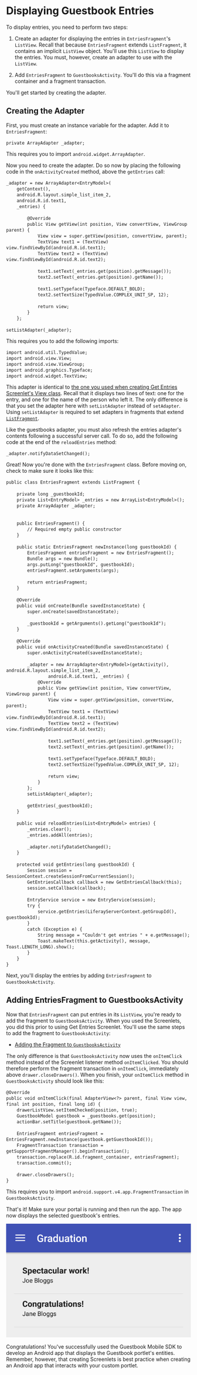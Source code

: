 # Displaying Guestbook Entries [](id=displaying-guestbook-entries)

To display entries, you need to perform two steps: 

1. Create an adapter for displaying the entries in `EntriesFragment`'s 
   `ListView`. Recall that because `EntriesFragment` extends `ListFragment`, it 
   contains an implicit `ListView` object. You'll use this `ListView` to display 
   the entries. You must, however, create an adapter to use with the `ListView`. 

2. Add `EntriesFragment` to `GuestbooksActivity`. You'll do this via a fragment 
   container and a fragment transaction.

You'll get started by creating the adapter. 

## Creating the Adapter [](id=creating-the-adapter)

First, you must create an instance variable for the adapter. Add it to 
`EntriesFragment`: 

    private ArrayAdapter _adapter;

This requires you to import `android.widget.ArrayAdapter`.

Now you need to create the adapter. Do so now by placing the following code in 
the `onActivityCreated` method, above the `getEntries` call:

    _adapter = new ArrayAdapter<EntryModel>(
        getContext(), 
        android.R.layout.simple_list_item_2,
        android.R.id.text1, 
        _entries) {
        
            @Override
            public View getView(int position, View convertView, ViewGroup parent) {
                View view = super.getView(position, convertView, parent);
                TextView text1 = (TextView) view.findViewById(android.R.id.text1);
                TextView text2 = (TextView) view.findViewById(android.R.id.text2);

                text1.setText(_entries.get(position).getMessage());
                text2.setText(_entries.get(position).getName());

                text1.setTypeface(Typeface.DEFAULT_BOLD);
                text2.setTextSize(TypedValue.COMPLEX_UNIT_SP, 12);

                return view;
            }
        };
 
    setListAdapter(_adapter);

This requires you to add the following imports:

    import android.util.TypedValue;
    import android.view.View;
    import android.view.ViewGroup;
    import android.graphics.Typeface;
    import android.widget.TextView;

This adapter is identical to 
[the one you used when creating Get Entries Screenlet's View class](/develop/tutorials/-/knowledge_base/6-2/creating-get-entries-screenlets-ui#creating-the-view-class). 
Recall that it displays two lines of text: one for the entry, and one for the 
name of the person who left it. The only difference is that you set the adapter 
here with `setListAdapter` instead of `setAdapter`. Using `setListAdapter` is 
required to set adapters in fragments that extend 
[`ListFragment`](http://developer.android.com/reference/android/app/ListFragment.html). 

Like the guestbooks adapter, you must also refresh the entries adapter's 
contents following a successful server call. To do so, add the following code at 
the end of the `reloadEntries` method: 

    _adapter.notifyDataSetChanged();

Great! Now you're done with the `EntriesFragment` class. Before moving on, check 
to make sure it looks like this:

    public class EntriesFragment extends ListFragment {

        private long _guestbookId;
        private List<EntryModel> _entries = new ArrayList<EntryModel>();
        private ArrayAdapter _adapter;


        public EntriesFragment() {
            // Required empty public constructor
        }

        public static EntriesFragment newInstance(long guestbookId) {
            EntriesFragment entriesFragment = new EntriesFragment();
            Bundle args = new Bundle();
            args.putLong("guestbookId", guestbookId);
            entriesFragment.setArguments(args);

            return entriesFragment;
        }

        @Override
        public void onCreate(Bundle savedInstanceState) {
            super.onCreate(savedInstanceState);

            _guestbookId = getArguments().getLong("guestbookId");
        }

        @Override
        public void onActivityCreated(Bundle savedInstanceState) {
            super.onActivityCreated(savedInstanceState);

            _adapter = new ArrayAdapter<EntryModel>(getActivity(), android.R.layout.simple_list_item_2,
                    android.R.id.text1, _entries) {
                @Override
                public View getView(int position, View convertView, ViewGroup parent) {
                    View view = super.getView(position, convertView, parent);
                    TextView text1 = (TextView) view.findViewById(android.R.id.text1);
                    TextView text2 = (TextView) view.findViewById(android.R.id.text2);

                    text1.setText(_entries.get(position).getMessage());
                    text2.setText(_entries.get(position).getName());

                    text1.setTypeface(Typeface.DEFAULT_BOLD);
                    text2.setTextSize(TypedValue.COMPLEX_UNIT_SP, 12);

                    return view;
                }
            };
            setListAdapter(_adapter);

            getEntries(_guestbookId);
        }

        public void reloadEntries(List<EntryModel> entries) {
            _entries.clear();
            _entries.addAll(entries);

            _adapter.notifyDataSetChanged();
        }

        protected void getEntries(long guestbookId) {
            Session session = SessionContext.createSessionFromCurrentSession();
            GetEntriesCallback callback = new GetEntriesCallback(this);
            session.setCallback(callback);

            EntryService service = new EntryService(session);
            try {
                service.getEntries(LiferayServerContext.getGroupId(), guestbookId);
            }
            catch (Exception e) {
                String message = "Couldn't get entries " + e.getMessage();
                Toast.makeText(this.getActivity(), message, Toast.LENGTH_LONG).show();
            }
        }
    }

Next, you'll display the entries by adding `EntriesFragment` to 
`GuestbooksActivity`. 

## Adding EntriesFragment to GuestbooksActivity [](id=adding-entriesfragment-to-guestbooksactivity)

Now that `EntriesFragment` can put entries in its `ListView`, you're ready to 
add the fragment to `GuestbooksActivity`. When you used the Screenlets, you did 
this prior to using Get Entries Screenlet. You'll use the same steps to add the 
fragment to `GuestbooksActivity`: 

- [Adding the Fragment to `GuestbooksActivity`](/develop/tutorials/-/knowledge_base/6-2/creating-a-fragment-for-get-entries-screenlet#adding-the-fragment-to-guestbooksactivity)

The only difference is that 
`GuestbooksActivity` now uses the `onItemClick` method instead of the Screenlet 
listener method `onItemClicked`. You should therefore perform the fragment 
transaction in `onItemClick`, immediately above `drawer.closeDrawers()`. When 
you finish, your `onItemClick` method in `GuestbooksActivity` should look like 
this: 

    @Override
    public void onItemClick(final AdapterView<?> parent, final View view, final int position, final long id) {
        drawerListView.setItemChecked(position, true);
        GuestbookModel guestbook = _guestbooks.get(position);
        actionBar.setTitle(guestbook.getName());

        EntriesFragment entriesFragment = EntriesFragment.newInstance(guestbook.getGuestbookId());
        FragmentTransaction transaction = getSupportFragmentManager().beginTransaction();
        transaction.replace(R.id.fragment_container, entriesFragment);
        transaction.commit();

        drawer.closeDrawers();
    }

This requires you to import `android.support.v4.app.FragmentTransaction` in 
`GuestbooksActivity`. 

That's it! Make sure your portal is running and then run the app. The app now 
displays the selected guestbook's entries. 

![Figure 1: The entries for the selected guestbook now appear in your app.](../../../images/android-guestbook-entries.png)

Congratulations! You've successfully used the Guestbook Mobile SDK to develop an 
Android app that displays the Guestbook portlet's entities. Remember, however, 
that creating Screenlets is best practice when creating an Android app that 
interacts with your custom portlet. 
